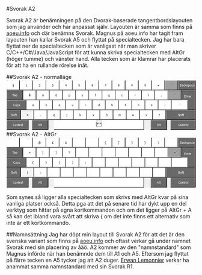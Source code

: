 #Svorak A2

Svorak A2 är benämningen på den Dvorak-baserade tangentbordslayouten som jag använder och har anpassat själv. Layouten är samma som finns på [aoeu.info](http://aoeu.info) och där benämns Svorak. Magnus på aoeu.info har tagit fram layouten han kallar Svorak A5 och flyttat på specialtecken. Jag har bara flyttat ner de specialtecken som är vanligast när man skriver C/C++/C#/Java/JavaScript för att kunna skriva specialtecken med AltGr (höger tumme) och vänster hand. Alla tecken som är klamrar har placerats för att ha en rullande rörelse inåt. 

##Svorak A2 - normalläge
![Svorak A2](SvorakA2.png)
##Svorak A2 - AltGr
![Svorak A2 AltGr](SvorakA2AltGr.png)

Som synes så ligger alla specialtecken som skrivs med AltGr kvar på sina vanliga platser också. Detta pga att det på senare tid har dykt upp en del verktyg som hittar på egna kortkommandon och om det ligger på AltGr + A så kan det ibland vara svårt att skriva { om det inte finns ett alternativ som inte är ett kortkommando. 

##Namnsättning
Jag har döpt min layout till Svorak A2 för att det är den svenska variant som finns på [aoeu.info](http://aoeu.info) och oftast verkar gå under namnet Svorak med sin placering av åäö. A2 kommer av den "namnstandard" som Magnus införde när han benämnde dem till A1 och A5. Eftersom jag flyttat på färre tecken en A5 tycker jag att A2 duger. [Erwan Lemonnier](http://erwan.lemonnier.se/svorak.php) verkar ha anammat samma namnstandard med sin Svorak R1. 